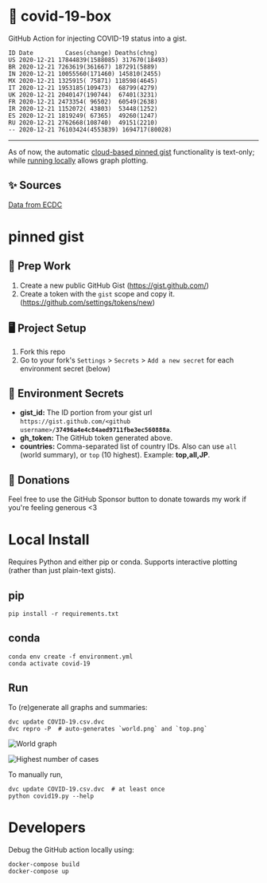 # 🏥 covid-19-box

GitHub Action for injecting COVID-19 status into a gist.

```
ID Date         Cases(change) Deaths(chng)
US 2020-12-21 17844839(1588085) 317670(18493)
BR 2020-12-21 7263619(361667) 187291(5889)
IN 2020-12-21 10055560(171460) 145810(2455)
MX 2020-12-21 1325915( 75871) 118598(4645)
IT 2020-12-21 1953185(109473)  68799(4279)
UK 2020-12-21 2040147(190744)  67401(3231)
FR 2020-12-21 2473354( 96502)  60549(2638)
IR 2020-12-21 1152072( 43803)  53448(1252)
ES 2020-12-21 1819249( 67365)  49260(1247)
RU 2020-12-21 2762668(108740)  49151(2210)
-- 2020-12-21 76103424(4553839) 1694717(80028)
```

---

As of now, the automatic [cloud-based pinned gist](#pinned-gist) functionality is text-only;
while [running locally](#local-install) allows graph plotting.

## ✨ Sources

[Data from ECDC](https://www.ecdc.europa.eu/en/publications-data/download-todays-data-geographic-distribution-covid-19-cases-worldwide)

# pinned gist

## 🎒 Prep Work
1. Create a new public GitHub Gist (https://gist.github.com/)
1. Create a token with the `gist` scope and copy it. (https://github.com/settings/tokens/new)

## 🖥 Project Setup
1. Fork this repo
1. Go to your fork's `Settings` > `Secrets` > `Add a new secret` for each environment secret (below)

## 🤫 Environment Secrets
- **gist_id:** The ID portion from your gist url `https://gist.github.com/<github username>/`**`37496a4e4c84aed9711fbe3ec560888a`**.
- **gh_token:** The GitHub token generated above.
- **countries:** Comma-separated list of country IDs. Also can use `all` (world summary), or `top` (10 highest). Example: **top,all,JP**.

## 💸 Donations

Feel free to use the GitHub Sponsor button to donate towards my work if you're feeling generous <3

# Local Install

Requires Python and either pip or conda. Supports interactive plotting (rather than just plain-text gists).

## pip

```
pip install -r requirements.txt
```

## conda

```
conda env create -f environment.yml
conda activate covid-19
```

## Run

To (re)generate all graphs and summaries:

```
dvc update COVID-19.csv.dvc
dvc repro -P  # auto-generates `world.png` and `top.png`
```

![World graph](world.png)

![Highest number of cases](top.png)

To manually run,

```
dvc update COVID-19.csv.dvc  # at least once
python covid19.py --help
```

# Developers

Debug the GitHub action locally using:

```
docker-compose build
docker-compose up
```

